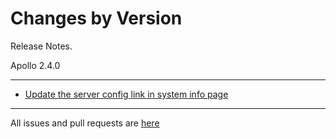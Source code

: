 Changes by Version
==================
Release Notes.

Apollo 2.4.0

------------------
* [Update the server config link in system info page](https://github.com/apolloconfig/apollo/pull/5204)

------------------
All issues and pull requests are [here](https://github.com/apolloconfig/apollo/milestone/15?closed=1)
